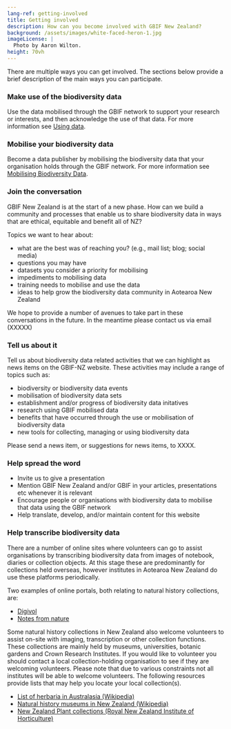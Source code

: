 ```yaml
---
lang-ref: getting-involved
title: Getting involved
description: How can you become involved with GBIF New Zealand?
background: /assets/images/white-faced-heron-1.jpg
imageLicense: |
  Photo by Aaron Wilton.
height: 70vh
---
```


There are multiple ways you can get involved.  The sections below provide a brief description of the main ways you can participate.

### Make use of the biodiversity data
Use the data mobilised through the GBIF network to support your research or interests, and then acknowledge the use of that data.
For more information see [Using data](/using-data).  

### Mobilise your biodiversity data
Become a data publisher by mobilising the biodiversity data that your organisation holds through the GBIF network.  For more information see [Mobilising Biodiversity Data](/mobilising).

### Join the conversation

GBIF New Zealand is at the start of a new phase.  How can we build a community and processes that enable us to share biodiversity data in ways that are ethical, equitable and benefit all of NZ?
 
Topics we want to hear about:
* what are the best was of reaching you?  (e.g., mail list; blog; social media)
* questions you may have
* datasets you consider a priority for mobilising
* impediments to mobilising data
* training needs to mobilise and use the data
* ideas to help grow the biodiversity data community in Aotearoa New Zealand

We hope to provide a number of avenues to take part in these conversations in the future.  In the meantime please contact us via email (XXXXX) 

### Tell us about it
Tell us about biodiversity data related activities that we can highlight as news items on the GBIF-NZ website.  These activities may include a range of topics such as:
* biodiversity or biodiversity data events
* mobilisation of biodiversity data sets
* establishment and/or progress of biodiversity data  initatives
* research using GBIF mobilised data
* benefits that have occurred through the use or mobilisation of biodiversity data
* new tools for collecting, managing or using biodiversity data

Please send a news item, or suggestions for news items, to XXXX.  

### Help spread the word

* Invite us to give a presentation
* Mention GBIF New Zealand and/or GBIF in your articles, presentations etc whenever it is relevant
* Encourage people or organisations with biodiversity data to mobilise that data using the GBIF network
* Help translate, develop, and/or maintain content for this website

### Help transcribe biodiversity data
There are a number of online sites where volunteers can go to assist organisations by transcribing biodiversity data from images of notebook, diaries or collection objects.  At this stage these are predominantly for collections held overseas, however institutes in Aotearoa New Zealand do use these platforms periodically.

Two examples of online portals, both relating to natural history collections, are:
* [Digivol](https://volunteer.ala.org.au/)
* [Notes from nature](https://www.zooniverse.org/organizations/md68135/notes-from-nature)

Some natural history collections in New Zealand also welcome volunteers to assist on-site with imaging, transcription or other collection functions. These collections are mainly held by museums, universities, botanic gardens and Crown Research Institutes. If you would like to volunteer you should contact a local collection-holding organisation to see if they are welcoming volunteers.  Please note that due to various constraints not all institutes will be able to welcome volunteers. The following resources provide lists that may help you locate your local collection(s).
* [List of herbaria in Australasia (Wikipedia)](https://en.wikipedia.org/wiki/List_of_herbaria_in_Australasia)
* [Natural history museums in New Zealand (Wikipedia)](https://en.wikipedia.org/wiki/Category:Natural_history_museums_in_New_Zealand)
* [New Zealand Plant collections (Royal New Zealand Institute of Horticulture)](https://www.rnzih.org.nz/pages/plantcollections.html)




  

